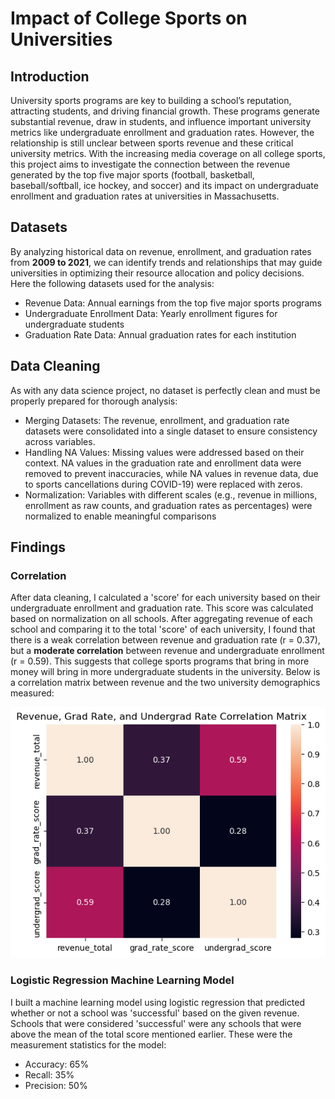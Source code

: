 # Impact of College Sports on Universities

## Introduction
University sports programs are key to building a school’s reputation, attracting students, and driving financial growth. These programs generate substantial revenue, draw in students, and influence important university metrics like undergraduate enrollment and graduation rates. However, the relationship is still unclear between sports revenue and these critical university metrics. With the increasing media coverage on all college sports, this project aims to investigate the connection between the revenue generated by the top five major sports (football, basketball, baseball/softball, ice hockey, and soccer) and its impact on undergraduate enrollment and graduation rates at universities in Massachusetts. 

## Datasets
By analyzing historical data on revenue, enrollment, and graduation rates from **2009 to 2021**, we can identify trends and relationships that may guide universities in optimizing their resource allocation and policy decisions. Here the following datasets used for the analysis:
- Revenue Data: Annual earnings from the top five major sports programs
- Undergraduate Enrollment Data: Yearly enrollment figures for undergraduate students
- Graduation Rate Data: Annual graduation rates for each institution

## Data Cleaning
As with any data science project, no dataset is perfectly clean and must be properly prepared for thorough analysis:
- Merging Datasets: The revenue, enrollment, and graduation rate datasets were
consolidated into a single dataset to ensure consistency across variables.
- Handling NA Values: Missing values were addressed based on their context. NA values in the graduation rate and enrollment data were removed to prevent
inaccuracies, while NA values in revenue data, due to sports cancellations during COVID-19) were replaced with zeros.
- Normalization: Variables with different scales (e.g., revenue in millions, enrollment as raw counts, and graduation rates as percentages) were normalized to enable meaningful comparisons

## Findings
### Correlation
After data cleaning, I calculated a 'score' for each university based on their undergraduate enrollment and graduation rate. This score was calculated based on normalization on all schools. After aggregating revenue of each school and comparing it to the total 'score' of each university, I found that there is a weak correlation between revenue and graduation rate (r = 0.37), but a **moderate correlation** between revenue and undergraduate enrollment (r = 0.59). This suggests that college sports programs that bring in more money will bring in more undergraduate students in the university. Below is a correlation matrix between revenue and the two university demographics measured:


![Correlation Matrix](/assets/images/correlation_matrix.png)

### Logistic Regression Machine Learning Model
I built a machine learning model using logistic regression that predicted whether or not a school was 'successful' based on the given revenue. Schools that were considered 'successful' were any schools that were above the mean of the total score mentioned earlier. These were the measurement statistics for the model:
- Accuracy: 65%
- Recall: 35%
- Precision: 50%



